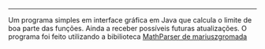 ------------------------------------------------------------------------
Um programa simples em interface gráfica em Java que calcula o limite de boa parte das funções.
Ainda a receber possíveis futuras atualizações.
O programa foi feito utilizando a bibilioteca [MathParser de mariuszgromada](https://mathparser.org/)


